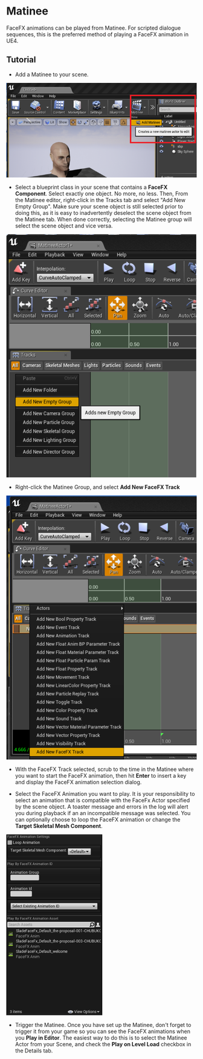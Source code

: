Matinee
=======

FaceFX animations can be played from Matinee.  For scripted dialogue sequences, this is the preferred method of playing a FaceFX animation in UE4.

Tutorial
--------

+ Add a Matinee to your scene.

<img src="Images/AddMatinee.png" width="508">

+ Select a blueprint class in your scene that contains a **FaceFX Component**. Select exactly one object. No more, no less.  Then, From the Matinee editor, right-click in the Tracks tab and select "Add New Empty Group".  Make sure your scene object is still selected prior to doing this, as it is easy to inadvertently deselect the scene object from the Matinee tab.  When done correctly, selecting the Matinee group will select the scene object and vice versa.

<img src="Images/AddNewEmptyMatineeGroup.png" width="508">

+ Right-click the Matinee Group, and select **Add New FaceFX Track**

<img src="Images/AddNewFaceFXMatineeTrack.png" width="508">

+ With the FaceFX Track selected, scrub to the time in the Matinee where you want to start the FaceFX animation, then hit **Enter** to insert a key and display the FaceFX animation selection dialog.

+ Select the FaceFX Animation you want to play.  It is your responsibility to select an animation that is compatible with the FaceFx Actor specified by the scene object.  A toaster message and errors in the log will alert you during playback if an an incompatible message was selected.  You can optionally choose to loop the FaceFX animation or change the **Target Skeletal Mesh Component**. 

<img src="Images/SpecifyFaceFXMatineeAnimation.png" width="254">

+ Trigger the Matinee.  Once you have set up the Matinee, don't forget to trigger it from your game so you can see the FaceFX animations when you **Play in Editor**.  The easiest way to do this is to select the Matinee Actor from your Scene, and check the **Play on Level Load** checkbox in the Details tab.
